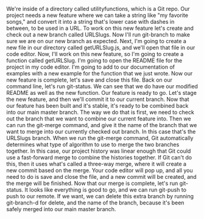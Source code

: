 We're inside of a directory called utilityfunctions, which is a Git repo. Our project needs a new feature where we can take a string like "my favorite songs," and convert it into a string that's lower case with dashes in between, to be used in a URL.
To work on this new feature let's create and check out a new branch called URLSlugs. Now I'll run git-branch to make sure we are on our new branch as expected. Next, I'm going to create a new file in our directory called getURLSlug.js, and we'll open that file in our code editor.
Now, I'll work on this new feature, so I'm going to create a function called getURLSlug. I'm going to open the README file for the project in my code editor. I'm going to add to our documentation of examples with a new example for the function that we just wrote.
Now our new feature is complete, let's save and close this file. Back on our command line, let's run git-status. We can see that we do have our modified README as well as the new function. Our feature is ready to go.
Let's stage the new feature, and then we'll commit it to our current branch. Now that our feature has been built and it's stable, it's ready to be combined back into our main master branch. The way we do that is first, we need to check out the branch that we want to combine our current feature into.
Then we can run the git-merge command, and give it the name of the branch that we want to merge into our currently checked out branch. In this case that's the URLSlugs branch. When we run the git-merge command, Git automatically determines what type of algorithm to use to merge the two branches together.
In this case, our project history was linear enough that Git could use a fast-forward merge to combine the histories together. If Git can't do this, then it uses what's called a three-way merge, where it will create a new commit based on the merge.
Your code editor will pop up, and all you need to do is save and close the file, and a new commit will be created, and the merge will be finished. Now that our merge is complete, let's run git-status.
It looks like everything is good to go, and we can run git-push to push to our remote. If we want, we can delete this extra branch by running git-branch-d for delete, and the name of the branch, because it's been safely merged into our main master branch.